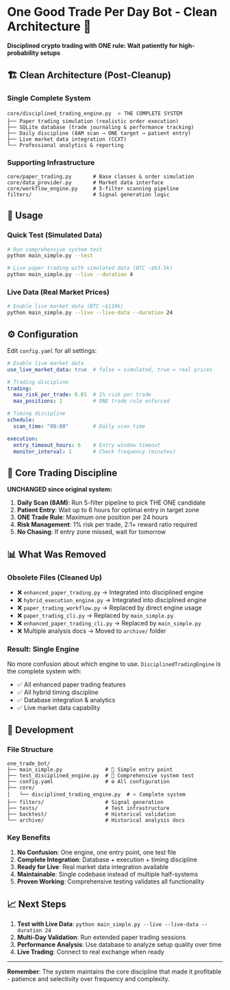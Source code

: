 # One Good Trade Per Day Bot - Clean Architecture 🎯

**Disciplined crypto trading with ONE rule: Wait patiently for high-probability setups**

## 🏗️ **Clean Architecture (Post-Cleanup)**

### **Single Complete System**
```
core/disciplined_trading_engine.py  ⭐ THE COMPLETE SYSTEM
├── Paper trading simulation (realistic order execution)
├── SQLite database (trade journaling & performance tracking)  
├── Daily discipline (8AM scan → ONE target → patient entry)
├── Live market data integration (CCXT)
└── Professional analytics & reporting
```

### **Supporting Infrastructure**  
```
core/paper_trading.py       # Base classes & order simulation
core/data_provider.py       # Market data interface
core/workflow_engine.py     # 5-filter scanning pipeline
filters/                    # Signal generation logic
```

## 🚀 **Usage**

### **Quick Test (Simulated Data)**
```bash
# Run comprehensive system test
python main_simple.py --test

# Live paper trading with simulated data (BTC ~$63.5k)
python main_simple.py --live --duration 4
```

### **Live Data (Real Market Prices)** 
```bash
# Enable live market data (BTC ~$110k)
python main_simple.py --live --live-data --duration 24
```

## ⚙️ **Configuration**

Edit `config.yaml` for all settings:
```yaml
# Enable live market data
use_live_market_data: true  # false = simulated, true = real prices

# Trading discipline  
trading:
  max_risk_per_trade: 0.01  # 1% risk per trade
  max_positions: 1          # ONE trade rule enforced

# Timing discipline
schedule:
  scan_time: "08:00"        # Daily scan time

execution:
  entry_timeout_hours: 6    # Entry window timeout
  monitor_interval: 1       # Check frequency (minutes)
```

## 🎯 **Core Trading Discipline**

**UNCHANGED since original system:**

1. **Daily Scan (8AM)**: Run 5-filter pipeline to pick THE ONE candidate
2. **Patient Entry**: Wait up to 6 hours for optimal entry in target zone  
3. **ONE Trade Rule**: Maximum one position per 24 hours
4. **Risk Management**: 1% risk per trade, 2:1+ reward ratio required
5. **No Chasing**: If entry zone missed, wait for tomorrow

## 📊 **What Was Removed**

### **Obsolete Files (Cleaned Up)**
- ❌ `enhanced_paper_trading.py` → Integrated into disciplined engine
- ❌ `hybrid_execution_engine.py` → Integrated into disciplined engine  
- ❌ `paper_trading_workflow.py` → Replaced by direct engine usage
- ❌ `paper_trading_cli.py` → Replaced by `main_simple.py`
- ❌ `enhanced_paper_trading_cli.py` → Replaced by `main_simple.py`
- ❌ Multiple analysis docs → Moved to `archive/` folder

### **Result: Single Engine**
No more confusion about which engine to use. `DisciplinedTradingEngine` is the complete system with:
- ✅ All enhanced paper trading features
- ✅ All hybrid timing discipline  
- ✅ Database integration & analytics
- ✅ Live market data capability

## 🔧 **Development**

### **File Structure**
```
one_trade_bot/
├── main_simple.py              # 🎯 Simple entry point
├── test_disciplined_engine.py  # 🧪 Comprehensive system test
├── config.yaml                 # ⚙️ All configuration
├── core/
│   └── disciplined_trading_engine.py  # ⭐ Complete system
├── filters/                    # Signal generation
├── tests/                      # Test infrastructure  
├── backtest/                   # Historical validation
└── archive/                    # Historical analysis docs
```

### **Key Benefits**
1. **No Confusion**: One engine, one entry point, one test file
2. **Complete Integration**: Database + execution + timing discipline
3. **Ready for Live**: Real market data integration available  
4. **Maintainable**: Single codebase instead of multiple half-systems
5. **Proven Working**: Comprehensive testing validates all functionality

## 📈 **Next Steps**

1. **Test with Live Data**: `python main_simple.py --live --live-data --duration 24`
2. **Multi-Day Validation**: Run extended paper trading sessions
3. **Performance Analysis**: Use database to analyze setup quality over time
4. **Live Trading**: Connect to real exchange when ready

---

**Remember**: The system maintains the core discipline that made it profitable - patience and selectivity over frequency and complexity.